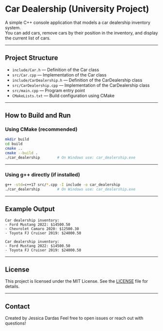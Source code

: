 
# Car Dealership (University Project)

A simple C++ console application that models a car dealership inventory system.  
You can add cars, remove cars by their position in the inventory, and display the current list of cars.

---

## Project Structure

- `include/Car.h` — Definition of the Car class  
- `src/Car.cpp` — Implementation of the Car class  
- `include/CarDealership.h` — Definition of the CarDealership class  
- `src/CarDealership.cpp` — Implementation of the CarDealership class  
- `src/main.cpp` — Program entry point  
- `CMakeLists.txt` — Build configuration using CMake

---

## How to Build and Run

### Using CMake (recommended)

```bash
mkdir build
cd build
cmake ..
cmake --build .
./car_dealership        # On Windows use: car_dealership.exe
````

---

### Using g++ directly (if installed)

```bash
g++ -std=c++17 src/*.cpp -I include -o car_dealership
./car_dealership        # On Windows use: car_dealership.exe
```

---

## Example Output

```
Car dealership inventory:
- Ford Mustang 2022: $14500.50
- Chevrolet Camaro 2020: $12500.30
- Toyota FJ Cruiser 2019: $24000.50

Car dealership inventory:
- Ford Mustang 2022: $14500.50
- Toyota FJ Cruiser 2019: $24000.50
```

---

## License

This project is licensed under the MIT License. See the [LICENSE](LICENSE) file for details.

---

## Contact

Created by Jessica Dardas
Feel free to open issues or reach out with questions!

```
